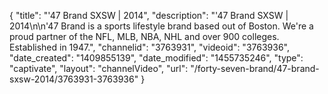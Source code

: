 {
    "title": "'47 Brand SXSW | 2014",
    "description": "'47 Brand SXSW | 2014\n\n'47 Brand is a sports lifestyle brand based out of Boston. We're a proud partner of the NFL, MLB, NBA, NHL and over 900 colleges. Established in 1947.",
    "channelid": "3763931",
    "videoid": "3763936",
    "date_created": "1409855139",
    "date_modified": "1455735246",
    "type": "captivate",
    "layout": "channelVideo",
    "url": "\/forty-seven-brand\/47-brand-sxsw-2014\/3763931-3763936"
}